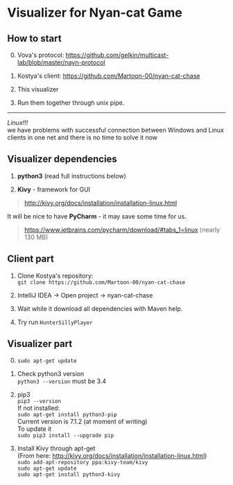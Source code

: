 Visualizer for Nyan-cat Game
============================

How to start
------------

0. Vova's protocol: https://github.com/gelkin/multicast-lab/blob/master/nayn-protocol

1. Kostya's client: https://github.com/Martoon-00/nyan-cat-chase

2. This visualizer

3. Run them together through unix pipe.

------------------------

*Linux!!!*  
we have problems with successful connection between Windows and Linux clients in one net
and there is no time to solve it now

Visualizer dependencies
------------------------

1. **python3** (read full instructions below)

2. **Kivy** - framework for GUI
> http://kivy.org/docs/installation/installation-linux.html

It will be nice to have **PyCharm** - it may save some time for us.
> https://www.jetbrains.com/pycharm/download/#tabs_1=linux
> (nearly 130 MB)

Client part
-----------

1. Clone Kostya's repository:  
```git clone https://github.com/Martoon-00/nyan-cat-chase```  

2. IntelliJ IDEA -> Open project -> nyan-cat-chase  

3. Wait while it download all dependencies with Maven help.

4. Try run `HunterSillyPlayer`

Visualizer part
-------------------
0. ```sudo apt-get update```

1. Check python3 version  
```python3 --version``` must be 3.4

2. pip3  
  ```pip3 --version```  
  If not installed:  
  ```sudo apt-get install python3-pip```  
  Current version is 7.1.2 (at moment of writing)  
  To update it  
  ```sudo pip3 install --upgrade pip```  

3. Install Kivy through apt-get  
  (From here: http://kivy.org/docs/installation/installation-linux.html)  
  ```sudo add-apt-repository ppa:kivy-team/kivy```  
  ```sudo apt-get update```  
  ```sudo apt-get install python3-kivy```  
